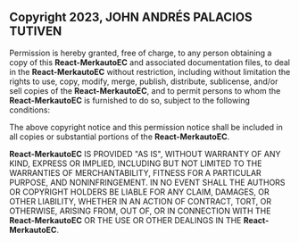 ## Copyright 2023, JOHN ANDRÉS PALACIOS TUTIVEN

Permission is hereby granted, free of charge, to any person obtaining a copy of this **React-MerkautoEC** and associated documentation files, to deal in the **React-MerkautoEC** without restriction, including without limitation the rights to use, copy, modify, merge, publish, distribute, sublicense, and/or sell copies of the **React-MerkautoEC**, and to permit persons to whom the **React-MerkautoEC** is furnished to do so, subject to the following conditions:

The above copyright notice and this permission notice shall be included in all copies or substantial portions of the **React-MerkautoEC**.

**React-MerkautoEC** IS PROVIDED "AS IS", WITHOUT WARRANTY OF ANY KIND, EXPRESS OR IMPLIED, INCLUDING BUT NOT LIMITED TO THE WARRANTIES OF MERCHANTABILITY, FITNESS FOR A PARTICULAR PURPOSE, AND NONINFRINGEMENT. IN NO EVENT SHALL THE AUTHORS OR COPYRIGHT HOLDERS BE LIABLE FOR ANY CLAIM, DAMAGES, OR OTHER LIABILITY, WHETHER IN AN ACTION OF CONTRACT, TORT, OR OTHERWISE, ARISING FROM, OUT OF, OR IN CONNECTION WITH THE **React-MerkautoEC** OR THE USE OR OTHER DEALINGS IN THE **React-MerkautoEC**.

